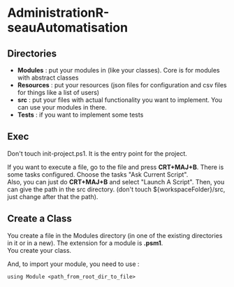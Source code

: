 # AdministrationR-seauAutomatisation

## Directories

- __Modules__ : put your modules in (like your classes). Core is for modules with abstract classes
- __Resources__ : put your resources (json files for configuration and csv files for things like a list of users)
- __src__ : put your files with actual functionality you want to implement. You can use your modules in there.
- __Tests__ : if you want to implement some tests


## Exec

Don't touch init-project.ps1. It is the entry point for the project.

If you want to execute a file, go to the file and press __CRT+MAJ+B__. There is some tasks configured. Choose the tasks "Ask Current Script".  
Also, you can just do __CRT+MAJ+B__ and select "Launch A Script". Then, you can give the path in the src directory. (don't touch ${workspaceFolder}/src, just change after that the path).


## Create a Class

You create a file in the Modules directory (in one of the existing directories in it or in a new). The extension for a module is __.psm1__.    
You create your class.  

And, to import your module, you need to use :
```
using Module <path_from_root_dir_to_file>
```
